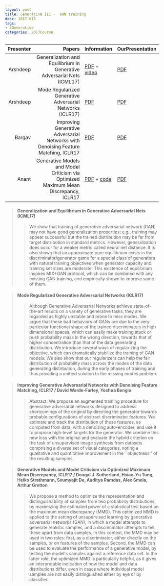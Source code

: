 ```yaml
---
layout: post
title: Generative III -  GAN training 
desc: 2017-W13
tags:
- 5Generative
categories: 2017Course
---
```



| Presenter | Papers | Information| OurPresentation |
| -----: | ----------: | :----- | :----- |
| Arshdeep  | Generalization and Equilibrium in Generative Adversarial Nets (ICML17)  | [PDF](http://proceedings.mlr.press/v70/arora17a.html) + [video](https://www.youtube.com/watch?v=V7TliSCqOwI) |  [PDF]({{site.baseurl}}/talks/20171116-Arshdeep-1.pdf) |
| Arshdeep  | Mode Regularized Generative Adversarial Networks (ICLR17) | [PDF](https://arxiv.org/abs/1612.02136)  |  [PDF]({{site.baseurl}}/talks/20171116-Arshdeep-2.pdf) |
| Bargav | Improving Generative Adversarial Networks with Denoising Feature Matching, ICLR17 | [PDF](https://openreview.net/pdf?id=S1X7nhsxl) |  [PDF]({{site.baseurl}}/talks/20171116-Bargav.pdf) |
| Anant| Generative Models and Model Criticism via Optimized Maximum Mean Discrepancy, ICLR17 | [PDF](https://arxiv.org/abs/1611.04488) + [code](https://github.com/dougalsutherland/opt-mmd) |  [PDF]({{site.baseurl}}/talks/20171116-Anant.pdf) |



> ####  Generalization and Equilibrium in Generative Adversarial Nets (ICML17)
>> We show that training of generative adversarial network (GAN) may not have good generalization properties; e.g., training may appear successful but the trained distribution may be far from target distribution in standard metrics. However, generalization does occur for a weaker metric called neural net distance. It is also shown that an approximate pure equilibrium exists in the discriminator/generator game for a special class of generators with natural training objectives when generator capacity and training set sizes are moderate. This existence of equilibrium inspires MIX+GAN protocol, which can be combined with any existing GAN training, and empirically shown to improve some of them.



> ####  Mode Regularized Generative Adversarial Networks (ICLR17)
>> Although Generative Adversarial Networks achieve state-of-the-art results on a variety of generative tasks, they are regarded as highly unstable and prone to miss modes. We argue that these bad behaviors of GANs are due to the very particular functional shape of the trained discriminators in high dimensional spaces, which can easily make training stuck or push probability mass in the wrong direction, towards that of higher concentration than that of the data generating distribution. We introduce several ways of regularizing the objective, which can dramatically stabilize the training of GAN models. We also show that our regularizers can help the fair distribution of probability mass across the modes of the data generating distribution, during the early phases of training and thus providing a unified solution to the missing modes problem.


> ####  Improving Generative Adversarial Networks with Denoising Feature Matching, ICLR17 / David Warde-Farley, Yoshua Bengio
>> Abstract: We propose an augmented training procedure for generative adversarial networks designed to address shortcomings of the original by directing the generator towards probable configurations of abstract discriminator features. We estimate and track the distribution of these features, as computed from data, with a denoising auto-encoder, and use it to propose high-level targets for the generator. We combine this new loss with the original and evaluate the hybrid criterion on the task of unsupervised image synthesis from datasets comprising a diverse set of visual categories, noting a qualitative and quantitative improvement in the ``objectness'' of the resulting samples. 




> #### Generative Models and Model Criticism via Optimized Maximum Mean Discrepancy, ICLR17 / Dougal J. Sutherland, Hsiao-Yu Tung, Heiko Strathmann, Soumyajit De, Aaditya Ramdas, Alex Smola, Arthur Gretton
>> We propose a method to optimize the representation and distinguishability of samples from two probability distributions, by maximizing the estimated power of a statistical test based on the maximum mean discrepancy (MMD). This optimized MMD is applied to the setting of unsupervised learning by generative adversarial networks (GAN), in which a model attempts to generate realistic samples, and a discriminator attempts to tell these apart from data samples. In this context, the MMD may be used in two roles: first, as a discriminator, either directly on the samples, or on features of the samples. Second, the MMD can be used to evaluate the performance of a generative model, by testing the model's samples against a reference data set. In the latter role, the optimized MMD is particularly helpful, as it gives an interpretable indication of how the model and data distributions differ, even in cases where individual model samples are not easily distinguished either by eye or by classifier.
